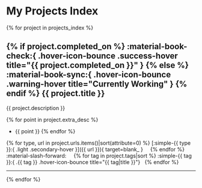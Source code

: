 # My Projects Index

{% for project in projects_index %}

## {% if project.completed_on %} :material-book-check:{ .hover-icon-bounce .success-hover title="{{ project.completed_on }}" } {% else %} :material-book-sync:{ .hover-icon-bounce .warning-hover title="Currently Working" } {% endif %} **{{ project.title }}**

{{ project.description }}

{% for point in project.extra_desc %}
- {{ point }}
{% endfor %}

{% for type, url in project.urls.items()|sort(attribute=0) %} [:simple-{{ type }}:{ .light .secondary-hover }]({{ url }}){ target=blank_ } &nbsp; &nbsp; {% endfor %} :material-slash-forward: &nbsp; &nbsp;
{% for tag in project.tags|sort %} :simple-{{ tag }}:{ .{{ tag }} .hover-icon-bounce title="{{ tag|title }}"} &nbsp; {% endfor %}

---

{% endfor %}
